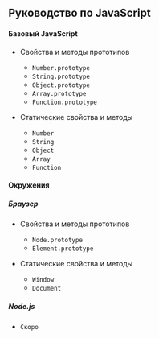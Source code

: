 ## Руководство по JavaScript
#### Базовый JavaScript
* Свойства и методы прототипов
	* `Number.prototype`
	* `String.prototype`
	* `Object.prototype`
	* `Array.prototype`
	* `Function.prototype`


* Статические свойства и методы
	* `Number`
	* `String`
	* `Object`
	* `Array`
	* `Function`

#### Окружения
##### Браузер
* Свойства и методы прототипов
	* `Node.prototype`
	* `Element.prototype`


* Статические свойства и методы
	* `Window`
	* `Document`

##### Node.js
* `Скоро`
